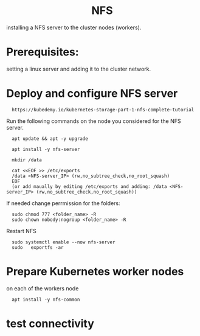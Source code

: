 
<div align="center">

# **NFS**

</div>


installing a NFS server to the cluster nodes (workers).

# Prerequisites:

setting a linux server and adding it to the cluster network.

# Deploy and configure NFS server

      https://kubedemy.io/kubernetes-storage-part-1-nfs-complete-tutorial

Run the following commands on the node you considered for the NFS server.

      apt update && apt -y upgrade

      apt install -y nfs-server

      mkdir /data

      cat <<EOF >> /etc/exports
      /data <NFS-server_IP> (rw,no_subtree_check,no_root_squash)
      EOF
      (or add maually by editing /etc/exports and adding: /data <NFS-server_IP> (rw,no_subtree_check,no_root_squash))

If needed change perrmission for the folders:

      sudo chmod 777 <folder_name> -R
      sudo chown nobody:nogroup <folder_name> -R

Restart NFS

      sudo systemctl enable --now nfs-server
      sudo   exportfs -ar

# Prepare Kubernetes worker nodes

on each of the workers node

      apt install -y nfs-common

# test connectivity

